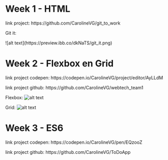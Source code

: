 # Week 1 - HTML 
<p>link project: https://github.com/CarolineVG/git_to_work</p>

<p>Git it: </p>
![alt text](https://preview.ibb.co/dkNaTS/git_it.png)

# Week 2 - Flexbox en Grid 
<p>link project codepen: https://codepen.io/CarolineVG/project/editor/AyLLdM</p>
<p>link project github: https://github.com/CarolineVG/webtech_team1</p>

Flexbox: 
![alt text](https://preview.ibb.co/f6nW2n/flexbox.png)

Grid:
![alt text](https://preview.ibb.co/cHtFTS/grid.png)

# Week 3 - ES6
<p>link project codepen: https://codepen.io/CarolineVG/pen/EQzooZ</p>
<p>link project github: https://github.com/CarolineVG/ToDoApp</p>